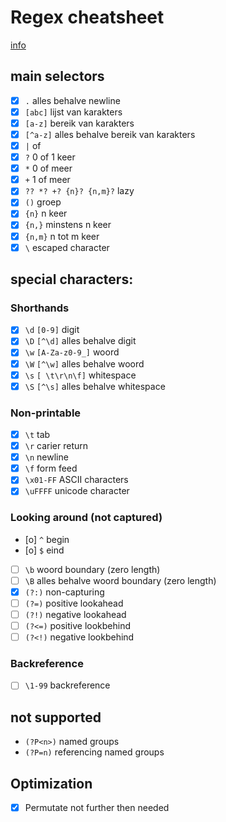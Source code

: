 # Regex cheatsheet
[info](https://www.regular-expressions.info)

## main selectors
- [x] `.` alles behalve newline
- [x] `[abc]` lijst van karakters
- [x] `[a-z]` bereik van karakters
- [x] `[^a-z]` alles behalve bereik van karakters
- [x] `|` of
- [x] `?` 0 of 1 keer
- [x] `*` 0 of meer
- [x] `+` 1 of meer
- [x] `?? *? +? {n}? {n,m}?` lazy
- [x] `()` groep
- [x] `{n}` n keer
- [x] `{n,}` minstens n keer
- [x] `{n,m}` n tot m keer
- [x] `\` escaped character

## special characters:
### Shorthands
- [x] `\d` `[0-9]` digit
- [x] `\D` `[^\d]` alles behalve digit
- [x] `\w` `[A-Za-z0-9_]` woord
- [x] `\W` `[^\w]` alles behalve woord
- [x] `\s` `[ \t\r\n\f]` whitespace
- [x] `\S` `[^\s]` alles behalve whitespace

### Non-printable
- [x] `\t` tab
- [x] `\r` carier return
- [x] `\n` newline
- [x] `\f` form feed
- [x] `\x01-FF` ASCII characters
- [x] `\uFFFF` unicode character

### Looking around (not captured)
- [o] `^` begin
- [o] `$` eind
- [ ] `\b` woord boundary (zero length)
- [ ] `\B` alles behalve woord boundary (zero length)
- [x] `(?:)` non-capturing
- [ ] `(?=)` positive lookahead
- [ ] `(?!)` negative lookahead
- [ ] `(?<=)` positive lookbehind
- [ ] `(?<!)` negative lookbehind

### Backreference
- [ ] `\1-99` backreference

## not supported
- `(?P<n>)` named groups
- `(?P=n)` referencing named groups

## Optimization
- [x] Permutate not further then needed